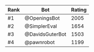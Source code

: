 Rank|Bot|Rating
---|---|---
#1|@OpeningsBot|2005
#2|@SimplerEval|1654
#3|@DavidsGuterBot|1503
#4|@pawnrobot|1199
